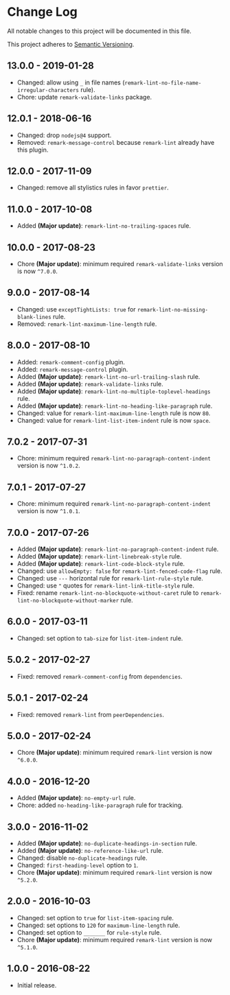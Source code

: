 # Change Log

All notable changes to this project will be documented in this file.

This project adheres to [Semantic Versioning](http://semver.org).

## 13.0.0 - 2019-01-28

- Changed: allow using `_` in file names (`remark-lint-no-file-name-irregular-characters` rule).
- Chore: update `remark-validate-links` package.

## 12.0.1 - 2018-06-16

- Changed: drop `nodejs@4` support.
- Removed: `remark-message-control` because `remark-lint` already have this plugin.

## 12.0.0 - 2017-11-09

- Changed: remove all stylistics rules in favor `prettier`.

## 11.0.0 - 2017-10-08

- Added **(Major update)**: `remark-lint-no-trailing-spaces` rule.

## 10.0.0 - 2017-08-23

- Chore **(Major update)**: minimum required `remark-validate-links` version is
  now `^7.0.0`.

## 9.0.0 - 2017-08-14

- Changed: use `exceptTightLists: true` for `remark-lint-no-missing-blank-lines`
  rule.
- Removed: `remark-lint-maximum-line-length` rule.

## 8.0.0 - 2017-08-10

- Added: `remark-comment-config` plugin.
- Added: `remark-message-control` plugin.
- Added **(Major update)**: `remark-lint-no-url-trailing-slash` rule.
- Added **(Major update)**: `remark-validate-links` rule.
- Added **(Major update)**: `remark-lint-no-multiple-toplevel-headings` rule.
- Added **(Major update)**: `remark-lint-no-heading-like-paragraph` rule.
- Changed: value for `remark-lint-maximum-line-length` rule is now `80`.
- Changed: value for `remark-lint-list-item-indent` rule is now `space`.

## 7.0.2 - 2017-07-31

- Chore: minimum required `remark-lint-no-paragraph-content-indent` version is
  now `^1.0.2`.

## 7.0.1 - 2017-07-27

- Chore: minimum required `remark-lint-no-paragraph-content-indent` version is
  now `^1.0.1`.

## 7.0.0 - 2017-07-26

- Added **(Major update)**: `remark-lint-no-paragraph-content-indent` rule.
- Added **(Major update)**: `remark-lint-linebreak-style` rule.
- Added **(Major update)**: `remark-lint-code-block-style` rule.
- Changed: use `allowEmpty: false` for `remark-lint-fenced-code-flag` rule.
- Changed: use `---` horizontal rule for `remark-lint-rule-style` rule.
- Changed: use `"` quotes for `remark-lint-link-title-style` rule.
- Fixed: rename `remark-lint-no-blockquote-without-caret` rule to
  `remark-lint-no-blockquote-without-marker` rule.

## 6.0.0 - 2017-03-11

- Changed: set option to `tab-size` for `list-item-indent` rule.

## 5.0.2 - 2017-02-27

- Fixed: removed `remark-comment-config` from `dependencies`.

## 5.0.1 - 2017-02-24

- Fixed: removed `remark-lint` from `peerDependencies`.

## 5.0.0 - 2017-02-24

- Chore **(Major update)**: minimum required `remark-lint` version is now
  `^6.0.0`.

## 4.0.0 - 2016-12-20

- Added **(Major update)**: `no-empty-url` rule.
- Chore: added `no-heading-like-paragraph` rule for tracking.

## 3.0.0 - 2016-11-02

- Added **(Major update)**: `no-duplicate-headings-in-section` rule.
- Added **(Major update)**: `no-reference-like-url` rule.
- Changed: disable `no-duplicate-headings` rule.
- Changed: `first-heading-level` option to `1`.
- Chore **(Major update)**: minimum required `remark-lint` version is now
  `^5.2.0`.

## 2.0.0 - 2016-10-03

- Changed: set option to `true` for `list-item-spacing` rule.
- Changed: set options to `120` for `maximum-line-length` rule.
- Changed: set option to `_______` for `rule-style` rule.
- Chore **(Major update)**: minimum required `remark-lint` version is now
  `^5.1.0`.

## 1.0.0 - 2016-08-22

- Initial release.
